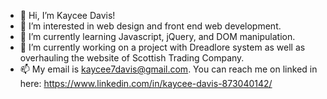 - 👋 Hi, I’m Kaycee Davis!
- 👀 I’m interested in web design and front end web development.
- 🌱 I’m currently learning Javascript, jQuery, and DOM manipulation.
- 💞️ I’m currently working on a project with Dreadlore system as well as overhauling the website of Scottish Trading Company.
- 📫 My email is kaycee7davis@gmail.com. You can reach me on linked in here: https://www.linkedin.com/in/kaycee-davis-873040142/

<!---
Sekkora7/Sekkora7 is a ✨ special ✨ repository because its `README.md` (this file) appears on your GitHub profile.
You can click the Preview link to take a look at your changes.
--->
